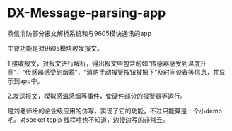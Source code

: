 # DX-Message-parsing-app
鼎信消防部分报文解析系统和与9605模块通讯的app

主要功能是对9605模块收发报文。

1.接收报文，对报文进行解析，得出报文中包含的如“传感器感受到温度升高”，“传感器感受到烟雾”，“消防手动报警按钮被摁下”及时间设备等信息，并显示到app中。

2.发送报文，模拟感温感烟等事件，使硬件部分的报警器等运行。

是刘老师给的企业级应用的仿写，实现了它的功能，不过只能算是一个小demo吧。对socket tcpip 线程啥也不知道，边搜边写的非常丑。
